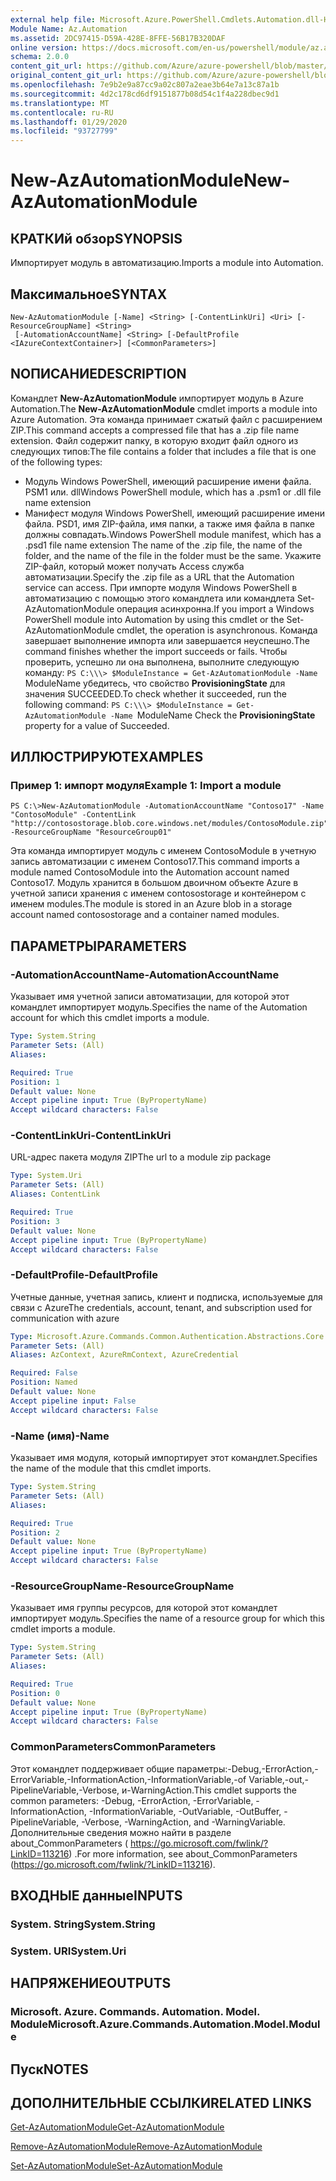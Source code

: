 ```yaml
---
external help file: Microsoft.Azure.PowerShell.Cmdlets.Automation.dll-Help.xml
Module Name: Az.Automation
ms.assetid: 2DC97415-D59A-428E-8FFE-56B17B320DAF
online version: https://docs.microsoft.com/en-us/powershell/module/az.automation/new-azautomationmodule
schema: 2.0.0
content_git_url: https://github.com/Azure/azure-powershell/blob/master/src/Automation/Automation/help/New-AzAutomationModule.md
original_content_git_url: https://github.com/Azure/azure-powershell/blob/master/src/Automation/Automation/help/New-AzAutomationModule.md
ms.openlocfilehash: 7e9b2e9a87cc9a02c807a2eae3b64e7a13c87a1b
ms.sourcegitcommit: 4d2c178cd6df9151877b08d54c1f4a228dbec9d1
ms.translationtype: MT
ms.contentlocale: ru-RU
ms.lasthandoff: 01/29/2020
ms.locfileid: "93727799"
---
```

# <span data-ttu-id="3b362-101">New-AzAutomationModule</span><span class="sxs-lookup"><span data-stu-id="3b362-101">New-AzAutomationModule</span></span>

## <span data-ttu-id="3b362-102">КРАТКИй обзор</span><span class="sxs-lookup"><span data-stu-id="3b362-102">SYNOPSIS</span></span>
<span data-ttu-id="3b362-103">Импортирует модуль в автоматизацию.</span><span class="sxs-lookup"><span data-stu-id="3b362-103">Imports a module into Automation.</span></span>

## <span data-ttu-id="3b362-104">Максимальное</span><span class="sxs-lookup"><span data-stu-id="3b362-104">SYNTAX</span></span>

```
New-AzAutomationModule [-Name] <String> [-ContentLinkUri] <Uri> [-ResourceGroupName] <String>
 [-AutomationAccountName] <String> [-DefaultProfile <IAzureContextContainer>] [<CommonParameters>]
```

## <span data-ttu-id="3b362-105">NОПИСАНИЕ</span><span class="sxs-lookup"><span data-stu-id="3b362-105">DESCRIPTION</span></span>
<span data-ttu-id="3b362-106">Командлет **New-AzAutomationModule** импортирует модуль в Azure Automation.</span><span class="sxs-lookup"><span data-stu-id="3b362-106">The **New-AzAutomationModule** cmdlet imports a module into Azure Automation.</span></span>
<span data-ttu-id="3b362-107">Эта команда принимает сжатый файл с расширением ZIP.</span><span class="sxs-lookup"><span data-stu-id="3b362-107">This command accepts a compressed file that has a .zip file name extension.</span></span>
<span data-ttu-id="3b362-108">Файл содержит папку, в которую входит файл одного из следующих типов:</span><span class="sxs-lookup"><span data-stu-id="3b362-108">The file contains a folder that includes a file that is one of the following types:</span></span> 
- <span data-ttu-id="3b362-109">Модуль Windows PowerShell, имеющий расширение имени файла. PSM1 или. dll</span><span class="sxs-lookup"><span data-stu-id="3b362-109">Windows PowerShell module, which has a .psm1 or .dll file name extension</span></span> 
- <span data-ttu-id="3b362-110">Манифест модуля Windows PowerShell, имеющий расширение имени файла. PSD1, имя ZIP-файла, имя папки, а также имя файла в папке должны совпадать.</span><span class="sxs-lookup"><span data-stu-id="3b362-110">Windows PowerShell module manifest, which has a .psd1 file name extension The name of the .zip file, the name of the folder, and the name of the file in the folder must be the same.</span></span>
<span data-ttu-id="3b362-111">Укажите ZIP-файл, который может получать Access служба автоматизации.</span><span class="sxs-lookup"><span data-stu-id="3b362-111">Specify the .zip file as a URL that the Automation service can access.</span></span>
<span data-ttu-id="3b362-112">При импорте модуля Windows PowerShell в автоматизацию с помощью этого командлета или командлета Set-AzAutomationModule операция асинхронна.</span><span class="sxs-lookup"><span data-stu-id="3b362-112">If you import a Windows PowerShell module into Automation by using this cmdlet or the Set-AzAutomationModule cmdlet, the operation is asynchronous.</span></span>
<span data-ttu-id="3b362-113">Команда завершает выполнение импорта или завершается неуспешно.</span><span class="sxs-lookup"><span data-stu-id="3b362-113">The command finishes whether the import succeeds or fails.</span></span>
<span data-ttu-id="3b362-114">Чтобы проверить, успешно ли она выполнена, выполните следующую команду: `PS C:\\\> $ModuleInstance = Get-AzAutomationModule -Name ` ModuleName убедитесь, что свойство **ProvisioningState** для значения SUCCEEDED.</span><span class="sxs-lookup"><span data-stu-id="3b362-114">To check whether it succeeded, run the following command: `PS C:\\\> $ModuleInstance = Get-AzAutomationModule -Name `ModuleName Check the **ProvisioningState** property for a value of Succeeded.</span></span>

## <span data-ttu-id="3b362-115">ИЛЛЮСТРИРУЮТ</span><span class="sxs-lookup"><span data-stu-id="3b362-115">EXAMPLES</span></span>

### <span data-ttu-id="3b362-116">Пример 1: импорт модуля</span><span class="sxs-lookup"><span data-stu-id="3b362-116">Example 1: Import a module</span></span>
```
PS C:\>New-AzAutomationModule -AutomationAccountName "Contoso17" -Name "ContosoModule" -ContentLink "http://contosostorage.blob.core.windows.net/modules/ContosoModule.zip" -ResourceGroupName "ResourceGroup01"
```

<span data-ttu-id="3b362-117">Эта команда импортирует модуль с именем ContosoModule в учетную запись автоматизации с именем Contoso17.</span><span class="sxs-lookup"><span data-stu-id="3b362-117">This command imports a module named ContosoModule into the Automation account named Contoso17.</span></span>
<span data-ttu-id="3b362-118">Модуль хранится в большом двоичном объекте Azure в учетной записи хранения с именем contosostorage и контейнером с именем modules.</span><span class="sxs-lookup"><span data-stu-id="3b362-118">The module is stored in an Azure blob in a storage account named contosostorage and a container named modules.</span></span>

## <span data-ttu-id="3b362-119">ПАРАМЕТРЫ</span><span class="sxs-lookup"><span data-stu-id="3b362-119">PARAMETERS</span></span>

### <span data-ttu-id="3b362-120">-AutomationAccountName</span><span class="sxs-lookup"><span data-stu-id="3b362-120">-AutomationAccountName</span></span>
<span data-ttu-id="3b362-121">Указывает имя учетной записи автоматизации, для которой этот командлет импортирует модуль.</span><span class="sxs-lookup"><span data-stu-id="3b362-121">Specifies the name of the Automation account for which this cmdlet imports a module.</span></span>

```yaml
Type: System.String
Parameter Sets: (All)
Aliases:

Required: True
Position: 1
Default value: None
Accept pipeline input: True (ByPropertyName)
Accept wildcard characters: False
```

### <span data-ttu-id="3b362-122">-ContentLinkUri</span><span class="sxs-lookup"><span data-stu-id="3b362-122">-ContentLinkUri</span></span>
<span data-ttu-id="3b362-123">URL-адрес пакета модуля ZIP</span><span class="sxs-lookup"><span data-stu-id="3b362-123">The url to a module zip package</span></span>

```yaml
Type: System.Uri
Parameter Sets: (All)
Aliases: ContentLink

Required: True
Position: 3
Default value: None
Accept pipeline input: True (ByPropertyName)
Accept wildcard characters: False
```

### <span data-ttu-id="3b362-124">-DefaultProfile</span><span class="sxs-lookup"><span data-stu-id="3b362-124">-DefaultProfile</span></span>
<span data-ttu-id="3b362-125">Учетные данные, учетная запись, клиент и подписка, используемые для связи с Azure</span><span class="sxs-lookup"><span data-stu-id="3b362-125">The credentials, account, tenant, and subscription used for communication with azure</span></span>

```yaml
Type: Microsoft.Azure.Commands.Common.Authentication.Abstractions.Core.IAzureContextContainer
Parameter Sets: (All)
Aliases: AzContext, AzureRmContext, AzureCredential

Required: False
Position: Named
Default value: None
Accept pipeline input: False
Accept wildcard characters: False
```

### <span data-ttu-id="3b362-126">-Name (имя)</span><span class="sxs-lookup"><span data-stu-id="3b362-126">-Name</span></span>
<span data-ttu-id="3b362-127">Указывает имя модуля, который импортирует этот командлет.</span><span class="sxs-lookup"><span data-stu-id="3b362-127">Specifies the name of the module that this cmdlet imports.</span></span>

```yaml
Type: System.String
Parameter Sets: (All)
Aliases:

Required: True
Position: 2
Default value: None
Accept pipeline input: True (ByPropertyName)
Accept wildcard characters: False
```

### <span data-ttu-id="3b362-128">-ResourceGroupName</span><span class="sxs-lookup"><span data-stu-id="3b362-128">-ResourceGroupName</span></span>
<span data-ttu-id="3b362-129">Указывает имя группы ресурсов, для которой этот командлет импортирует модуль.</span><span class="sxs-lookup"><span data-stu-id="3b362-129">Specifies the name of a resource group for which this cmdlet imports a module.</span></span>

```yaml
Type: System.String
Parameter Sets: (All)
Aliases:

Required: True
Position: 0
Default value: None
Accept pipeline input: True (ByPropertyName)
Accept wildcard characters: False
```

### <span data-ttu-id="3b362-130">CommonParameters</span><span class="sxs-lookup"><span data-stu-id="3b362-130">CommonParameters</span></span>
<span data-ttu-id="3b362-131">Этот командлет поддерживает общие параметры:-Debug,-ErrorAction,-ErrorVariable,-InformationAction,-InformationVariable,-of Variable,-out,-PipelineVariable,-Verbose, и-WarningAction.</span><span class="sxs-lookup"><span data-stu-id="3b362-131">This cmdlet supports the common parameters: -Debug, -ErrorAction, -ErrorVariable, -InformationAction, -InformationVariable, -OutVariable, -OutBuffer, -PipelineVariable, -Verbose, -WarningAction, and -WarningVariable.</span></span> <span data-ttu-id="3b362-132">Дополнительные сведения можно найти в разделе about_CommonParameters ( https://go.microsoft.com/fwlink/?LinkID=113216) .</span><span class="sxs-lookup"><span data-stu-id="3b362-132">For more information, see about_CommonParameters (https://go.microsoft.com/fwlink/?LinkID=113216).</span></span>

## <span data-ttu-id="3b362-133">ВХОДНЫЕ данные</span><span class="sxs-lookup"><span data-stu-id="3b362-133">INPUTS</span></span>

### <span data-ttu-id="3b362-134">System. String</span><span class="sxs-lookup"><span data-stu-id="3b362-134">System.String</span></span>

### <span data-ttu-id="3b362-135">System. URI</span><span class="sxs-lookup"><span data-stu-id="3b362-135">System.Uri</span></span>

## <span data-ttu-id="3b362-136">НАПРЯЖЕНИЕ</span><span class="sxs-lookup"><span data-stu-id="3b362-136">OUTPUTS</span></span>

### <span data-ttu-id="3b362-137">Microsoft. Azure. Commands. Automation. Model. Module</span><span class="sxs-lookup"><span data-stu-id="3b362-137">Microsoft.Azure.Commands.Automation.Model.Module</span></span>

## <span data-ttu-id="3b362-138">Пуск</span><span class="sxs-lookup"><span data-stu-id="3b362-138">NOTES</span></span>

## <span data-ttu-id="3b362-139">ДОПОЛНИТЕЛЬНЫЕ ССЫЛКИ</span><span class="sxs-lookup"><span data-stu-id="3b362-139">RELATED LINKS</span></span>

[<span data-ttu-id="3b362-140">Get-AzAutomationModule</span><span class="sxs-lookup"><span data-stu-id="3b362-140">Get-AzAutomationModule</span></span>](./Get-AzAutomationModule.md)

[<span data-ttu-id="3b362-141">Remove-AzAutomationModule</span><span class="sxs-lookup"><span data-stu-id="3b362-141">Remove-AzAutomationModule</span></span>](./Remove-AzAutomationModule.md)

[<span data-ttu-id="3b362-142">Set-AzAutomationModule</span><span class="sxs-lookup"><span data-stu-id="3b362-142">Set-AzAutomationModule</span></span>](./Set-AzAutomationModule.md)


